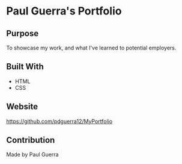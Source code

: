 # Paul Guerra's Portfolio

## Purpose
To showcase my work, and what I've learned to potential employers.

## Built With
* HTML
* CSS

## Website
https://github.com/pdguerra12/MyPortfolio

## Contribution
Made by Paul Guerra

